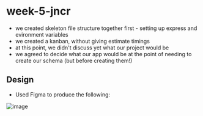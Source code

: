 # week-5-jncr

- we created skeleton file structure together first - setting up express and evironment variables
- we created a kanban, without giving estimate timings
- at this point, we didn't discuss yet what our project would be
- we agreed to decide what our app would be at the point of needing to create our schema (but before creating them!)


## Design

- Used Figma to produce the following:

![image](https://user-images.githubusercontent.com/31373245/115590336-bd6b0b00-a2c8-11eb-881d-f63abe7e5c28.png)

